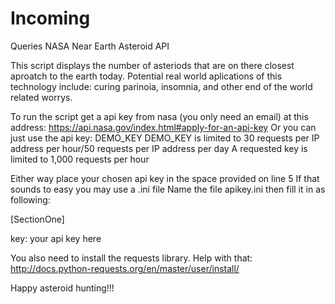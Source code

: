 # Incoming
Queries NASA Near Earth Asteroid API

This script displays the number of asteriods that are on there closest aproatch to the earth today.
Potential real world aplications of this technology include: curing parinoia, insomnia, and other end of the world related worrys.

To run the script get a api key from nasa (you only need an email) at this address: https://api.nasa.gov/index.html#apply-for-an-api-key
Or you can just use the api key: DEMO_KEY
DEMO_KEY is limited to 30 requests per IP address per hour/50 requests per IP address per day
A requested key is limited to 1,000 requests per hour

Either way place your chosen api key in the space provided on line 5
If that sounds to easy you may use a .ini file 
Name the file apikey.ini then fill it in as following:

[SectionOne]

key: your api key here


You also need to install the requests library.
Help with that: http://docs.python-requests.org/en/master/user/install/


Happy asteroid hunting!!!
